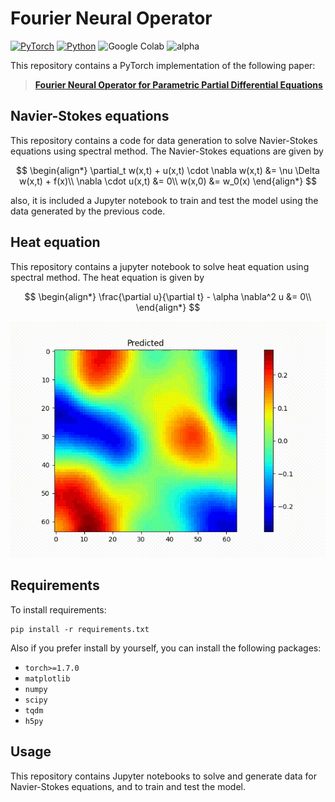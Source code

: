 # Fourier Neural Operator

[![PyTorch](https://img.shields.io/badge/PyTorch-2.0.0-red.svg)](https://pytorch.org/)
[![Python](https://img.shields.io/badge/Python-3.8.0-blue.svg)](https://www.python.org/)
![Google Colab](https://img.shields.io/badge/Google%20Colab-Open%20In%20Colab-yellow.svg)
![alpha](https://img.shields.io/badge/alpha-0.1.0-orange.svg)

This repository contains a PyTorch implementation of the following paper:

> [**Fourier Neural Operator for Parametric Partial Differential Equations**](https://arxiv.org/abs/2010.08895)

## Navier-Stokes equations

This repository contains a code for data generation to solve Navier-Stokes equations using spectral method. The Navier-Stokes equations are given by

$$
\begin{align*}
\partial_t w(x,t) + u(x,t) \cdot \nabla w(x,t) &= \nu \Delta w(x,t) + f(x)\\
\nabla \cdot u(x,t) &= 0\\
w(x,0) &= w_0(x)
\end{align*}
$$

also, it is included a Jupyter notebook to train and test the model using the data generated by the previous code.

## Heat equation

This repository contains a jupyter notebook to solve heat equation using spectral method. The heat equation is given by

$$
\begin{align*}
\frac{\partial u}{\partial t} - \alpha \nabla^2 u &= 0\\
\end{align*}
$$

![Heat Equation prediction](<HeatEquation2D_FNO.gif>)


## Requirements

To install requirements:

```setup
pip install -r requirements.txt
```

Also if you prefer install by yourself, you can install the following packages:

- `torch>=1.7.0`
- `matplotlib`
- `numpy`
- `scipy`
- `tqdm`
- `h5py`


## Usage

This repository contains Jupyter notebooks to solve and generate data for Navier-Stokes equations, and to train and test the model. 


